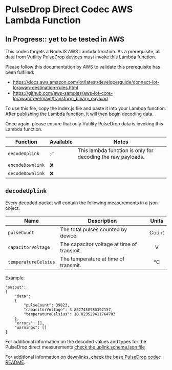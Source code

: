 # PulseDrop Direct Codec AWS Lambda Function

## In Progress:: yet to be tested in AWS

This codec targets a NodeJS AWS Lambda function. As a prerequisite, all data from Vutility PulseDrop devices must invoke this Lambda function.

Please follow this documentation by AWS to validate this prerequisite has been fulfilled:
- https://docs.aws.amazon.com/iot/latest/developerguide/connect-iot-lorawan-destination-rules.html
- https://github.com/aws-samples/aws-iot-core-lorawan/tree/main/transform_binary_payload

To use this file, copy the index.js file and paste it into your Lambda function. After publishing the Lambda function, it will then begin decoding data.

Once again, please ensure that only Vutility PulseDrop data is invoking this Lambda function.

| Function | Available | Notes |
| --- | --- | --- |
| `decodeUplink`| ✅ | This lambda function is only for decoding the raw payloads. |
| `encodeDownlink`| ❌ | |
| `decodeDownlink`| ❌ | |


## `decodeUplink`

Every decoded packet will contain the following measurements in a json object.

| Name | Description | Units |
| --- | --- | :---: |
| `pulseCount` | The total pulses counted by device. | Count |
| `capacitorVoltage` | The capacitor voltage at time of transmit. | V |
| `temperatureCelsius` | The temperature at time of transmit. | °C |

Example:
```
"output":
{
    "data":
    {
        "pulseCount": 39823,
        "capacitorVoltage": 3.8627450980392157,
        "temperatureCelsius": 18.823529411764703
    },
    "errors": [],
    "warnings": []
}
```

For additional information on the decoded values and types for the PulseDrop direct measurements [check the uplink.schema.json file](/pulsedrop_direct/uplink.schema.json)

For additional information on downlinks, check the [base PulseDrop codec README](/pulsedrop_direct/index-readme.md).
